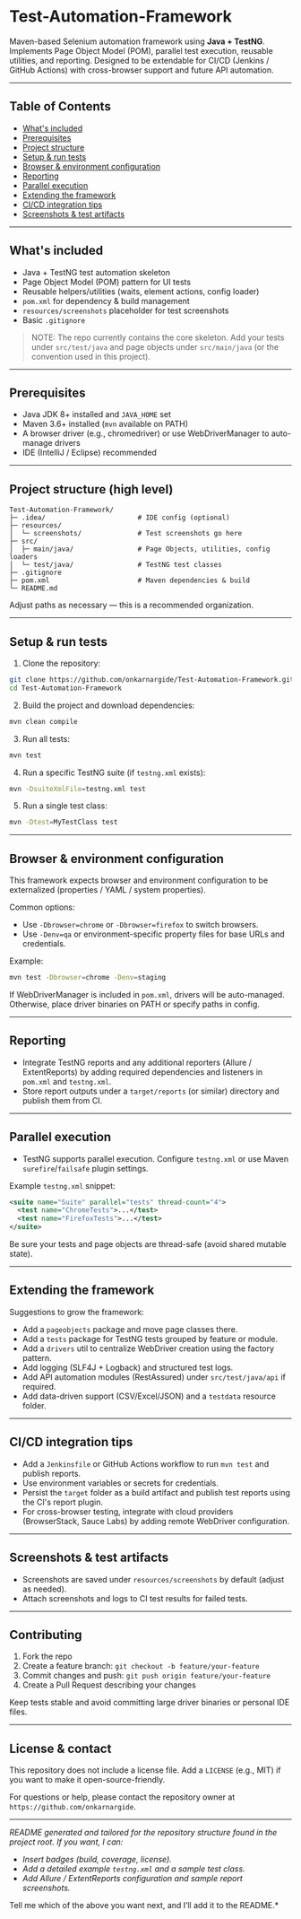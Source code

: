 # Test-Automation-Framework

Maven-based Selenium automation framework using **Java + TestNG**. Implements Page Object Model (POM), parallel test execution, reusable utilities, and reporting. Designed to be extendable for CI/CD (Jenkins / GitHub Actions) with cross-browser support and future API automation.

---

## Table of Contents

* [What's included](#whats-included)
* [Prerequisites](#prerequisites)
* [Project structure](#project-structure)
* [Setup & run tests](#setup--run-tests)
* [Browser & environment configuration](#browser--environment-configuration)
* [Reporting](#reporting)
* [Parallel execution](#parallel-execution)
* [Extending the framework](#extending-the-framework)
* [CI/CD integration tips](#cicd-integration-tips)
* [Screenshots & test artifacts](#screenshots--test-artifacts)

---

## What's included

* Java + TestNG test automation skeleton
* Page Object Model (POM) pattern for UI tests
* Reusable helpers/utilities (waits, element actions, config loader)
* `pom.xml` for dependency & build management
* `resources/screenshots` placeholder for test screenshots
* Basic `.gitignore`

> NOTE: The repo currently contains the core skeleton. Add your tests under `src/test/java` and page objects under `src/main/java` (or the convention used in this project).

---

## Prerequisites

* Java JDK 8+ installed and `JAVA_HOME` set
* Maven 3.6+ installed (`mvn` available on PATH)
* A browser driver (e.g., chromedriver) or use WebDriverManager to auto-manage drivers
* IDE (IntelliJ / Eclipse) recommended

---

## Project structure (high level)

```
Test-Automation-Framework/
├─ .idea/                       # IDE config (optional)
├─ resources/
│  └─ screenshots/              # Test screenshots go here
├─ src/
│  ├─ main/java/                # Page Objects, utilities, config loaders
│  └─ test/java/                # TestNG test classes
├─ .gitignore
├─ pom.xml                      # Maven dependencies & build
└─ README.md
```

Adjust paths as necessary — this is a recommended organization.

---

## Setup & run tests

1. Clone the repository:

```bash
git clone https://github.com/onkarnargide/Test-Automation-Framework.git
cd Test-Automation-Framework
```

2. Build the project and download dependencies:

```bash
mvn clean compile
```

3. Run all tests:

```bash
mvn test
```

4. Run a specific TestNG suite (if `testng.xml` exists):

```bash
mvn -DsuiteXmlFile=testng.xml test
```

5. Run a single test class:

```bash
mvn -Dtest=MyTestClass test
```

---

## Browser & environment configuration

This framework expects browser and environment configuration to be externalized (properties / YAML / system properties).

Common options:

* Use `-Dbrowser=chrome` or `-Dbrowser=firefox` to switch browsers.
* Use `-Denv=qa` or environment-specific property files for base URLs and credentials.

Example:

```bash
mvn test -Dbrowser=chrome -Denv=staging
```

If WebDriverManager is included in `pom.xml`, drivers will be auto-managed. Otherwise, place driver binaries on PATH or specify paths in config.

---

## Reporting

* Integrate TestNG reports and any additional reporters (Allure / ExtentReports) by adding required dependencies and listeners in `pom.xml` and `testng.xml`.
* Store report outputs under a `target/reports` (or similar) directory and publish them from CI.

---

## Parallel execution

* TestNG supports parallel execution. Configure `testng.xml` or use Maven `surefire`/`failsafe` plugin settings.

Example `testng.xml` snippet:

```xml
<suite name="Suite" parallel="tests" thread-count="4">
  <test name="ChromeTests">...</test>
  <test name="FirefoxTests">...</test>
</suite>
```

Be sure your tests and page objects are thread-safe (avoid shared mutable state).

---

## Extending the framework

Suggestions to grow the framework:

* Add a `pageobjects` package and move page classes there.
* Add a `tests` package for TestNG tests grouped by feature or module.
* Add a `drivers` util to centralize WebDriver creation using the factory pattern.
* Add logging (SLF4J + Logback) and structured test logs.
* Add API automation modules (RestAssured) under `src/test/java/api` if required.
* Add data-driven support (CSV/Excel/JSON) and a `testdata` resource folder.

---

## CI/CD integration tips

* Add a `Jenkinsfile` or GitHub Actions workflow to run `mvn test` and publish reports.
* Use environment variables or secrets for credentials.
* Persist the `target` folder as a build artifact and publish test reports using the CI's report plugin.
* For cross-browser testing, integrate with cloud providers (BrowserStack, Sauce Labs) by adding remote WebDriver configuration.

---

## Screenshots & test artifacts

* Screenshots are saved under `resources/screenshots` by default (adjust as needed).
* Attach screenshots and logs to CI test results for failed tests.

---

## Contributing

1. Fork the repo
2. Create a feature branch: `git checkout -b feature/your-feature`
3. Commit changes and push: `git push origin feature/your-feature`
4. Create a Pull Request describing your changes

Keep tests stable and avoid committing large driver binaries or personal IDE files.

---

## License & contact

This repository does not include a license file. Add a `LICENSE` (e.g., MIT) if you want to make it open-source-friendly.

For questions or help, please contact the repository owner at `https://github.com/onkarnargide`.

---

*README generated and tailored for the repository structure found in the project root. If you want, I can:*

* *Insert badges (build, coverage, license).*
* *Add a detailed example `testng.xml` and a sample test class.*
* *Add Allure / ExtentReports configuration and sample report screenshots.*

Tell me which of the above you want next, and I’ll add it to the README.\*
